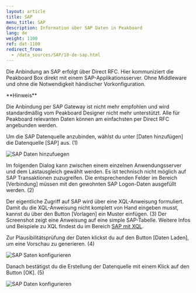```yaml
---
layout: article
title: SAP
menu_title: SAP
description: Information über SAP Daten in Peakboard
lang: de
weight: 1100
ref: dat-1100
redirect_from:
  - /data_sources/SAP/10-de-sap.html
---
```

Die Anbindung an SAP erfolgt über Direct RFC. 
Hier kommuniziert die Peakboard Box direkt mit einem SAP-Applikationsserver. 
Ohne Middleware und ohne die Notwendigkeit händischer Vorkonfiguration.

<div class="box-tip" markdown="1">**Hinweis**

Die Anbindung per SAP Gateway ist nicht mehr empfohlen und wird standardmäßig vom Peakboard Designer nicht mehr unterstützt.
Alle für Peakboard relevanten Daten können am einfachsten per Direct RFC angebunden werden.
</div>

Um die SAP Datenquelle anzubinden, wählst du unter [Daten hinzufügen] die Datenquelle [SAP] aus. (1)

![SAP Daten hinzufuegen](/assets/images/data-sources/sap/de_SAP-add.png)

Im folgenden Dialog kann zwischen einem einzelnen Anwendungsserver und dem Lastausgleich gewählt werden.
Es ist technisch nicht möglich auf SAP Transaktionen zuzugreifen.
Die entsprechenden Felder im Bereich [Verbindung] müssen mit den gewohnten SAP Logon-Daten ausgefüllt werden. (2)

Der eigentliche Zugriff auf SAP wird über eine XQL-Anweisung formuliert.
Damit du die XQL-Anweisung nicht komplett von Hand eingeben musst, kannst du über den Button [Vorlagen] ein Muster einfügen. (3)
Der Screenshot zeigt eine Anweisung auf eine simple SAP-Tabelle. Weitere Infos und Beispiele zu XQL findest du im Bereich [SAP mit XQL](/data_sources/SAP/de-xql.html).

Zur Plausibilitätsprüfung der Daten klickst du auf den Button [Daten Laden], um eine Vorschau zu generieren. (4)

![SAP Saten konfigurieren](/assets/images/data-sources/sap/de_SAP-config-01.png)

Danach bestätigst du die Erstellung der Datenquelle mit einem Klick auf den Button [OK]. (5)

![SAP Daten konfigurieren](/assets/images/data-sources/sap/de_SAP-config-02.png)